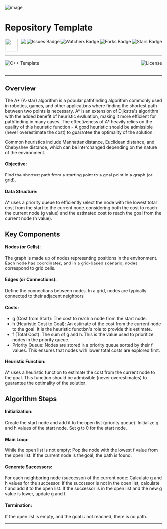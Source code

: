 ![image](https://upload.wikimedia.org/wikipedia/commons/9/98/AstarExampleEn.gif)

# Repository Template

<!-- Header Start -->
<a href = "https://learn.microsoft.com/en-us/cpp/cpp-language"> <img height="40" img width="40" src="https://cdn.simpleicons.org/c++"> </a>
<img align="right" alt="Stars Badge" src="https://img.shields.io/github/stars/jdsherbert/A-Star-Pathfinding?label=%E2%AD%90"/>
<img align="right" alt="Forks Badge" src="https://img.shields.io/github/forks/jdsherbert/A-Star-Pathfinding?label=%F0%9F%8D%B4"/>
<img align="right" alt="Watchers Badge" src="https://img.shields.io/github/watchers/jdsherbert/A-Star-Pathfinding?label=%F0%9F%91%81%EF%B8%8F"/>
<img align="right" alt="Issues Badge" src="https://img.shields.io/github/issues/jdsherbert/A-Star-Pathfinding?label=%E2%9A%A0%EF%B8%8F"/>
<img align="right" src="https://hits.seeyoufarm.com/api/count/incr/badge.svg?url=https%3A%2F%2Fgithub.com%2FJDSherbert%2FA-Star-Pathfinding%2Fhit-counter%2FREADME&count_bg=%2379C83D&title_bg=%23555555&labelColor=0E1128&title=🔍&style=for-the-badge">
<!-- Header End --> 

-----------------------------------------------------------------------

<a href=""> 
  <img align="left" alt="C++ Template" src="https://img.shields.io/badge/Algorithm%20Implementation-black?style=for-the-badge&logo=cpp&logoColor=white&color=black&labelColor=black"> </a>
  
<a href="https://choosealicense.com/licenses/mit/"> 
  <img align="right" alt="License" src="https://img.shields.io/badge/License%20:%20MIT-black?style=for-the-badge&logo=mit&logoColor=white&color=black&labelColor=black"> </a>
  
<br></br>

-----------------------------------------------------------------------
## Overview
The A* (A-star) algorithm is a popular pathfinding algorithm commonly used in robotics, games, and other applications where finding the shortest path between two points is necessary. A* is an extension of Dijkstra's algorithm with the added benefit of heuristic evaluation, making it more efficient for pathfinding in many cases.
The effectiveness of A* heavily relies on the quality of this heuristic function -
A good heuristic should be admissible (never overestimate the cost) to guarantee the optimality of the solution.

Common heuristics include Manhattan distance, Euclidean distance, and Chebyshev distance, which can be interchanged depending on the nature of the environment.

#### Objective:
Find the shortest path from a starting point to a goal point in a graph (or grid).

#### Data Structure:
A* uses a priority queue to efficiently select the node with the lowest total cost from the start to the current node, considering both the cost to reach the current node (g value) and the estimated cost to reach the goal from the current node (h value).

## Key Components

#### Nodes (or Cells): 
The graph is made up of nodes representing positions in the environment. Each node has coordinates, and in a grid-based scenario, nodes correspond to grid cells.

#### Edges (or Connections): 
Define the connections between nodes. In a grid, nodes are typically connected to their adjacent neighbors.

#### Costs:
- g (Cost from Start): The cost to reach a node from the start node.
- h (Heuristic Cost to Goal): An estimate of the cost from the current node to the goal. It is the heuristic function's role to provide this estimate.
- f (Total Cost): The sum of g and h. This is the value used to prioritize nodes in the priority queue.
- Priority Queue: Nodes are stored in a priority queue sorted by their f values. This ensures that nodes with lower total costs are explored first.

#### Heuristic Function: 
A* uses a heuristic function to estimate the cost from the current node to the goal. This function should be admissible (never overestimates) to guarantee the optimality of the solution.

## Algorithm Steps

#### Initialization:
Create the start node and add it to the open list (priority queue).
Initialize g and h values of the start node.
Set g to 0 for the start node.

#### Main Loop:
While the open list is not empty:
Pop the node with the lowest f value from the open list.
If the current node is the goal, the path is found.

#### Generate Successors:
For each neighboring node (successor) of the current node:
Calculate g and h values for the successor.
If the successor is not in the open list, calculate f and add it to the open list.
If the successor is in the open list and the new g value is lower, update g and f.

#### Termination:
If the open list is empty, and the goal is not reached, there is no path.

-----------------------------------------------------------------------

